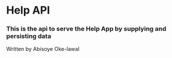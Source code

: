 # Help API
### This is the api to serve the Help App by supplying and persisting data

Written by Abisoye Oke-lawal